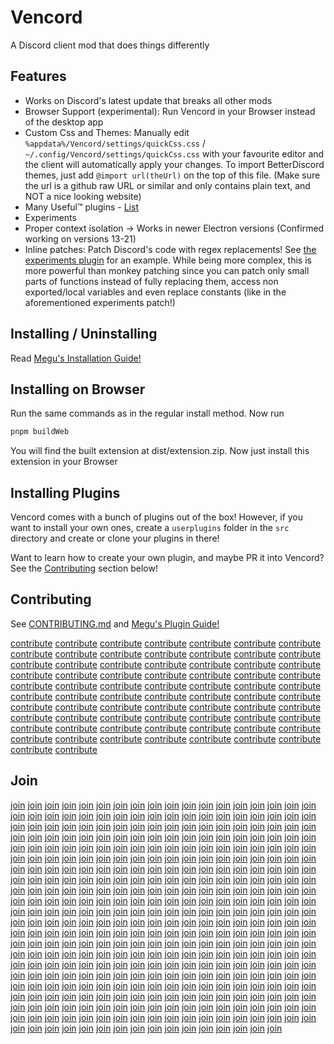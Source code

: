 # Vencord

A Discord client mod that does things differently

## Features

-   Works on Discord's latest update that breaks all other mods
-   Browser Support (experimental): Run Vencord in your Browser instead of the desktop app
-   Custom Css and Themes: Manually edit `%appdata%/Vencord/settings/quickCss.css` / `~/.config/Vencord/settings/quickCss.css` with your favourite editor and the client will automatically apply your changes. To import BetterDiscord themes, just add `@import url(theUrl)` on the top of this file. (Make sure the url is a github raw URL or similar and only contains plain text, and NOT a nice looking website)
-   Many Useful™ plugins - [List](https://github.com/Vendicated/Vencord/tree/main/src/plugins)
-   Experiments
-   Proper context isolation -> Works in newer Electron versions (Confirmed working on versions 13-21)
-   Inline patches: Patch Discord's code with regex replacements! See [the experiments plugin](src/plugins/experiments.ts) for an example. While being more complex, this is more powerful than monkey patching since you can patch only small parts of functions instead of fully replacing them, access non exported/local variables and even replace constants (like in the aforementioned experiments patch!)

## Installing / Uninstalling

Read [Megu's Installation Guide!](docs/1_INSTALLING.md)

## Installing on Browser

Run the same commands as in the regular install method. Now run

```sh
pnpm buildWeb
```

You will find the built extension at dist/extension.zip. Now just install this extension in your Browser

## Installing Plugins

Vencord comes with a bunch of plugins out of the box!
However, if you want to install your own ones, create a `userplugins` folder in the `src` directory and create or clone your plugins in there!

Want to learn how to create your own plugin, and maybe PR it into Vencord? See the [Contributing](#contributing) section below!

## Contributing

See [CONTRIBUTING.md](CONTRIBUTING.md) and [Megu's Plugin Guide!](docs/2_PLUGINS.md)

[contribute]: CONTRIBUTING.md

[contribute] [contribute] [contribute] [contribute] [contribute] [contribute] [contribute] [contribute] [contribute] [contribute] [contribute] [contribute] [contribute] [contribute] [contribute] [contribute] [contribute] [contribute] [contribute] [contribute] [contribute] [contribute] [contribute] [contribute] [contribute] [contribute] [contribute] [contribute] [contribute] [contribute] [contribute] [contribute] [contribute] [contribute] [contribute] [contribute] [contribute] [contribute] [contribute] [contribute] [contribute] [contribute] [contribute] [contribute] [contribute] [contribute] [contribute] [contribute] [contribute] [contribute] [contribute] [contribute] [contribute] [contribute] [contribute] [contribute] [contribute] [contribute] [contribute] [contribute] [contribute] [contribute] [contribute] [contribute] [contribute] [contribute] [contribute] [contribute] [contribute] [contribute] [contribute] [contribute]

## Join

[join]: https://discord.gg/D9uwnFnqmd

[join] [join] [join] [join] [join] [join] [join] [join] [join] [join] [join] [join] [join] [join] [join] [join] [join] [join] [join] [join] [join] [join] [join] [join] [join] [join] [join] [join] [join] [join] [join] [join] [join] [join] [join] [join] [join] [join] [join] [join] [join] [join] [join] [join] [join] [join] [join] [join] [join] [join] [join] [join] [join] [join] [join] [join] [join] [join] [join] [join] [join] [join] [join] [join] [join] [join] [join] [join] [join] [join] [join] [join] [join] [join] [join] [join] [join] [join] [join] [join] [join] [join] [join] [join] [join] [join] [join] [join] [join] [join] [join] [join] [join] [join] [join] [join] [join] [join] [join] [join] [join] [join] [join] [join] [join] [join] [join] [join] [join] [join] [join] [join] [join] [join] [join] [join] [join] [join] [join] [join] [join] [join] [join] [join] [join] [join] [join] [join] [join] [join] [join] [join] [join] [join] [join] [join] [join] [join] [join] [join] [join] [join] [join] [join] [join] [join] [join] [join] [join] [join] [join] [join] [join] [join] [join] [join] [join] [join] [join] [join] [join] [join] [join] [join] [join] [join] [join] [join] [join] [join] [join] [join] [join] [join] [join] [join] [join] [join] [join] [join] [join] [join] [join] [join] [join] [join] [join] [join] [join] [join] [join] [join] [join] [join] [join] [join] [join] [join] [join] [join] [join] [join] [join] [join] [join] [join] [join] [join] [join] [join] [join] [join] [join] [join] [join] [join] [join] [join] [join] [join] [join] [join] [join] [join] [join] [join] [join] [join] [join] [join] [join] [join] [join] [join] [join] [join] [join] [join] [join] [join] [join] [join] [join] [join] [join] [join] [join] [join] [join] [join] [join] [join] [join] [join] [join] [join] [join] [join] [join] [join] [join] [join] [join] [join] [join] [join] [join] [join] [join] [join] [join] [join] [join] [join] [join] [join] [join] [join] [join] [join] [join] [join] [join] [join] [join] [join] [join] [join] [join] [join] [join] [join] [join] [join] [join] [join] [join] [join] [join] [join] [join] [join] [join] [join] [join] [join] [join] [join] [join] [join] [join] [join] [join] [join] [join] [join] [join] [join] [join] [join] [join] [join] [join] [join] [join] [join] [join] [join] [join] [join] [join] [join] [join] [join] [join] [join] [join] [join] [join] [join] [join] [join] [join] [join] [join] [join] [join] [join] [join] [join] [join] [join] [join] [join] [join] [join] [join] [join] [join] [join] [join] [join] [join] [join] [join] [join] [join] [join] [join] [join] [join] [join] [join] [join] [join] [join] [join] [join] [join] [join] [join] [join] [join] [join] [join] [join] [join] [join] [join] [join] [join] [join] [join] [join]
